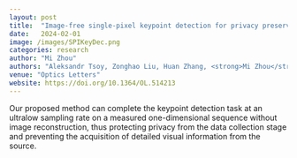 ```yaml
---
layout: post
title:  "Image-free single-pixel keypoint detection for privacy preserving human pose estimation"
date:   2024-02-01 
image: /images/SPIKeyDec.png
categories: research
author: "Mi Zhou"
authors: "Aleksandr Tsoy, Zonghao Liu, Huan Zhang, <strong>Mi Zhou</strong>, Wenming Yang, Hongya Geng, Kui Jiang, Xin Yuan, Zihan Geng"
venue: "Optics Letters"
website: https://doi.org/10.1364/OL.514213
---
```

Our proposed method can complete the keypoint detection task at an ultralow sampling rate on a measured one-dimensional sequence without image reconstruction, thus protecting privacy from the data collection stage and preventing the acquisition of detailed visual information from the source.